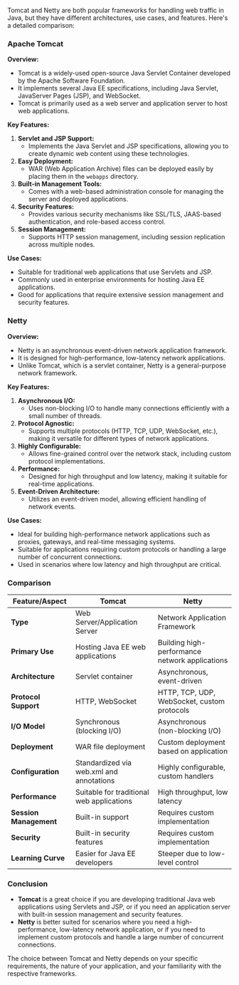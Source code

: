 Tomcat and Netty are both popular frameworks for handling web traffic in Java, but they have different architectures, use cases, and features. Here's a detailed comparison:

### Apache Tomcat

**Overview:**

- Tomcat is a widely-used open-source Java Servlet Container developed by the Apache Software Foundation.
- It implements several Java EE specifications, including Java Servlet, JavaServer Pages (JSP), and WebSocket.
- Tomcat is primarily used as a web server and application server to host web applications.

**Key Features:**

1. **Servlet and JSP Support:**
    - Implements the Java Servlet and JSP specifications, allowing you to create dynamic web content using these technologies.
2. **Easy Deployment:**
    - WAR (Web Application Archive) files can be deployed easily by placing them in the `webapps` directory.
3. **Built-in Management Tools:**
    - Comes with a web-based administration console for managing the server and deployed applications.
4. **Security Features:**
    - Provides various security mechanisms like SSL/TLS, JAAS-based authentication, and role-based access control.
5. **Session Management:**
    - Supports HTTP session management, including session replication across multiple nodes.

**Use Cases:**

- Suitable for traditional web applications that use Servlets and JSP.
- Commonly used in enterprise environments for hosting Java EE applications.
- Good for applications that require extensive session management and security features.

### Netty

**Overview:**

- Netty is an asynchronous event-driven network application framework.
- It is designed for high-performance, low-latency network applications.
- Unlike Tomcat, which is a servlet container, Netty is a general-purpose network framework.

**Key Features:**

1. **Asynchronous I/O:**
    - Uses non-blocking I/O to handle many connections efficiently with a small number of threads.
2. **Protocol Agnostic:**
    - Supports multiple protocols (HTTP, TCP, UDP, WebSocket, etc.), making it versatile for different types of network applications.
3. **Highly Configurable:**
    - Allows fine-grained control over the network stack, including custom protocol implementations.
4. **Performance:**
    - Designed for high throughput and low latency, making it suitable for real-time applications.
5. **Event-Driven Architecture:**
    - Utilizes an event-driven model, allowing efficient handling of network events.

**Use Cases:**

- Ideal for building high-performance network applications such as proxies, gateways, and real-time messaging systems.
- Suitable for applications requiring custom protocols or handling a large number of concurrent connections.
- Used in scenarios where low latency and high throughput are critical.

### Comparison

|Feature/Aspect|Tomcat|Netty|
|---|---|---|
|**Type**|Web Server/Application Server|Network Application Framework|
|**Primary Use**|Hosting Java EE web applications|Building high-performance network applications|
|**Architecture**|Servlet container|Asynchronous, event-driven|
|**Protocol Support**|HTTP, WebSocket|HTTP, TCP, UDP, WebSocket, custom protocols|
|**I/O Model**|Synchronous (blocking I/O)|Asynchronous (non-blocking I/O)|
|**Deployment**|WAR file deployment|Custom deployment based on application|
|**Configuration**|Standardized via web.xml and annotations|Highly configurable, custom handlers|
|**Performance**|Suitable for traditional web applications|High throughput, low latency|
|**Session Management**|Built-in support|Requires custom implementation|
|**Security**|Built-in security features|Requires custom implementation|
|**Learning Curve**|Easier for Java EE developers|Steeper due to low-level control|

### Conclusion

- **Tomcat** is a great choice if you are developing traditional Java web applications using Servlets and JSP, or if you need an application server with built-in session management and security features.
- **Netty** is better suited for scenarios where you need a high-performance, low-latency network application, or if you need to implement custom protocols and handle a large number of concurrent connections.

The choice between Tomcat and Netty depends on your specific requirements, the nature of your application, and your familiarity with the respective frameworks.